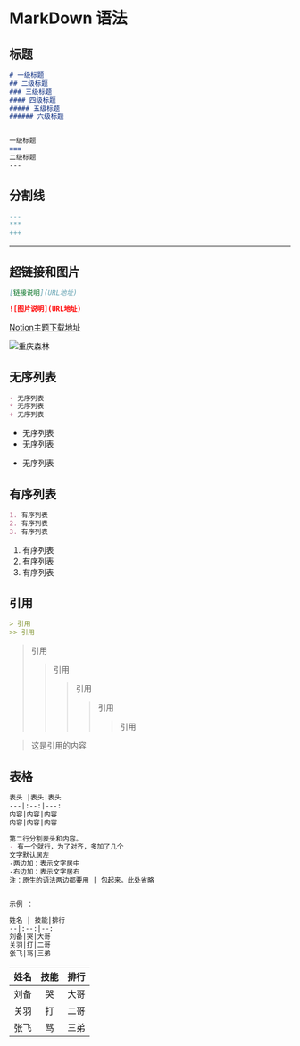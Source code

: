 # MarkDown 语法

## 标题

```markdown
# 一级标题
## 二级标题
### 三级标题
#### 四级标题
##### 五级标题
###### 六级标题


一级标题
===
二级标题
---
```



## 分割线

```markdown
--- 
***
+++
```

---

## 超链接和图片

```markdown
[链接说明](URL地址)

![图片说明](URL地址)
```

[Notion主题下载地址](https://github.com/adrian-fuertes/typora-notion-theme/releases)

![重庆森林](https://img-blog.csdnimg.cn/b6865d3a24ca4eee82a57dd397c80416.png?x-oss-process=image/watermark,type_d3F5LXplbmhlaQ,shadow_50,text_Q1NETiBAU21va2VmaXNoZQ==,size_20,color_FFFFFF,t_70,g_se,x_16#pic_center)


## 无序列表

```markdown
- 无序列表
* 无序列表
+ 无序列表
```

- 无序列表
- 无序列表

+ 无序列表



## 有序列表

```markdown
1. 有序列表
2. 有序列表
3. 有序列表
```

1. 有序列表
2. 有序列表
3. 有序列表



##  引用

```markdown
> 引用
>> 引用
```

> 引用
>
> > 引用
> >
> > > 引用
> > >
> > > > 引用
> > > >
> > > > > 引用

> 这是引用的内容



## 表格

```markdown
表头 |表头|表头
---|:--:|---:
内容|内容|内容
内容|内容|内容

第二行分割表头和内容。
- 有一个就行，为了对齐，多加了几个
文字默认居左
-两边加：表示文字居中
-右边加：表示文字居右
注：原生的语法两边都要用 | 包起来。此处省略


示例 ：

姓名 | 技能|排行
--|:--:|--:
刘备|哭|大哥
关羽|打|二哥
张飞|骂|三弟

```

| 姓名 | 技能 | 排行 |
| ---- | :--: | ---: |
| 刘备 |  哭  | 大哥 |
| 关羽 |  打  | 二哥 |
| 张飞 |  骂  | 三弟 |

